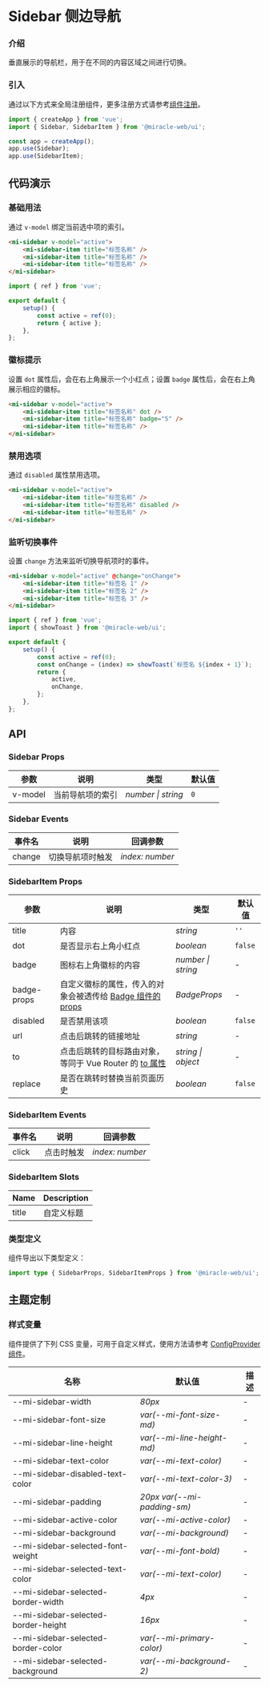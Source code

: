 # Sidebar 侧边导航

### 介绍

垂直展示的导航栏，用于在不同的内容区域之间进行切换。

### 引入

通过以下方式来全局注册组件，更多注册方式请参考[组件注册](#/zh-CN/advanced-usage#zu-jian-zhu-ce)。

```js
import { createApp } from 'vue';
import { Sidebar, SidebarItem } from '@miracle-web/ui';

const app = createApp();
app.use(Sidebar);
app.use(SidebarItem);
```

## 代码演示

### 基础用法

通过 `v-model` 绑定当前选中项的索引。

```html
<mi-sidebar v-model="active">
    <mi-sidebar-item title="标签名称" />
    <mi-sidebar-item title="标签名称" />
    <mi-sidebar-item title="标签名称" />
</mi-sidebar>
```

```js
import { ref } from 'vue';

export default {
    setup() {
        const active = ref(0);
        return { active };
    },
};
```

### 徽标提示

设置 `dot` 属性后，会在右上角展示一个小红点；设置 `badge` 属性后，会在右上角展示相应的徽标。

```html
<mi-sidebar v-model="active">
    <mi-sidebar-item title="标签名称" dot />
    <mi-sidebar-item title="标签名称" badge="5" />
    <mi-sidebar-item title="标签名称" />
</mi-sidebar>
```

### 禁用选项

通过 `disabled` 属性禁用选项。

```html
<mi-sidebar v-model="active">
    <mi-sidebar-item title="标签名称" />
    <mi-sidebar-item title="标签名称" disabled />
    <mi-sidebar-item title="标签名称" />
</mi-sidebar>
```

### 监听切换事件

设置 `change` 方法来监听切换导航项时的事件。

```html
<mi-sidebar v-model="active" @change="onChange">
    <mi-sidebar-item title="标签名 1" />
    <mi-sidebar-item title="标签名 2" />
    <mi-sidebar-item title="标签名 3" />
</mi-sidebar>
```

```js
import { ref } from 'vue';
import { showToast } from '@miracle-web/ui';

export default {
    setup() {
        const active = ref(0);
        const onChange = (index) => showToast(`标签名 ${index + 1}`);
        return {
            active,
            onChange,
        };
    },
};
```

## API

### Sidebar Props

| 参数    | 说明             | 类型               | 默认值 |
| ------- | ---------------- | ------------------ | ------ |
| v-model | 当前导航项的索引 | _number \| string_ | `0`    |

### Sidebar Events

| 事件名 | 说明             | 回调参数        |
| ------ | ---------------- | --------------- |
| change | 切换导航项时触发 | _index: number_ |

### SidebarItem Props

| 参数 | 说明 | 类型 | 默认值 |
| --- | --- | --- | --- |
| title | 内容 | _string_ | `''` |
| dot | 是否显示右上角小红点 | _boolean_ | `false` |
| badge | 图标右上角徽标的内容 | _number \| string_ | - |
| badge-props | 自定义徽标的属性，传入的对象会被透传给 [Badge 组件的 props](#/zh-CN/badge#props) | _BadgeProps_ | - |
| disabled | 是否禁用该项 | _boolean_ | `false` |
| url | 点击后跳转的链接地址 | _string_ | - |
| to | 点击后跳转的目标路由对象，等同于 Vue Router 的 [to 属性](https://router.vuejs.org/zh/api/interfaces/RouterLinkProps.html#Properties-to) | _string \| object_ | - |
| replace | 是否在跳转时替换当前页面历史 | _boolean_ | `false` |

### SidebarItem Events

| 事件名 | 说明       | 回调参数        |
| ------ | ---------- | --------------- |
| click  | 点击时触发 | _index: number_ |

### SidebarItem Slots

| Name  | Description |
| ----- | ----------- |
| title | 自定义标题  |

### 类型定义

组件导出以下类型定义：

```ts
import type { SidebarProps, SidebarItemProps } from '@miracle-web/ui';
```

## 主题定制

### 样式变量

组件提供了下列 CSS 变量，可用于自定义样式，使用方法请参考 [ConfigProvider 组件](#/zh-CN/config-provider)。

| 名称                                | 默认值                      | 描述 |
| ----------------------------------- | --------------------------- | ---- |
| --mi-sidebar-width                  | _80px_                      | -    |
| --mi-sidebar-font-size              | _var(--mi-font-size-md)_    | -    |
| --mi-sidebar-line-height            | _var(--mi-line-height-md)_  | -    |
| --mi-sidebar-text-color             | _var(--mi-text-color)_      | -    |
| --mi-sidebar-disabled-text-color    | _var(--mi-text-color-3)_    | -    |
| --mi-sidebar-padding                | _20px var(--mi-padding-sm)_ | -    |
| --mi-sidebar-active-color           | _var(--mi-active-color)_    | -    |
| --mi-sidebar-background             | _var(--mi-background)_      | -    |
| --mi-sidebar-selected-font-weight   | _var(--mi-font-bold)_       | -    |
| --mi-sidebar-selected-text-color    | _var(--mi-text-color)_      | -    |
| --mi-sidebar-selected-border-width  | _4px_                       | -    |
| --mi-sidebar-selected-border-height | _16px_                      | -    |
| --mi-sidebar-selected-border-color  | _var(--mi-primary-color)_   | -    |
| --mi-sidebar-selected-background    | _var(--mi-background-2)_    | -    |
